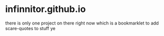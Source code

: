 # infinnitor.github.io

there is only one project on there right now which is a bookmarklet to add scare-quotes to stuff
ye
